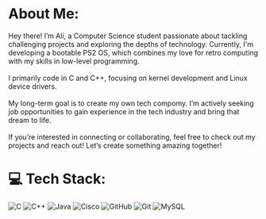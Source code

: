 # About Me:
 Hey there! I’m Ali, a Computer Science student passionate about tackling challenging projects and exploring the depths of technology. Currently, I'm developing a bootable PS2 OS, which combines my love for retro computing with my skills in low-level programming.<br><br> I primarily code in C and C++, focusing on kernel development and Linux device drivers.<br><br> My long-term goal is to create my own tech compomy. I’m actively seeking job opportunities to gain experience in the tech industry and bring that dream to life.<br><br> If you’re interested in connecting or collaborating, feel free to check out my projects and reach out! Let’s create something amazing together!


# 💻 Tech Stack:
![C](https://img.shields.io/badge/c-%2300599C.svg?style=for-the-badge&logo=c&logoColor=white) ![C++](https://img.shields.io/badge/c++-%2300599C.svg?style=for-the-badge&logo=c%2B%2B&logoColor=white) ![Java](https://img.shields.io/badge/java-%23ED8B00.svg?style=for-the-badge&logo=openjdk&logoColor=white) ![Cisco](https://img.shields.io/badge/cisco-%23049fd9.svg?style=for-the-badge&logo=cisco&logoColor=black) ![GitHub](https://img.shields.io/badge/github-%23121011.svg?style=for-the-badge&logo=github&logoColor=white) ![Git](https://img.shields.io/badge/git-%23F05033.svg?style=for-the-badge&logo=git&logoColor=white) ![MySQL](https://img.shields.io/badge/mysql-4479A1.svg?style=for-the-badge&logo=mysql&logoColor=white)
